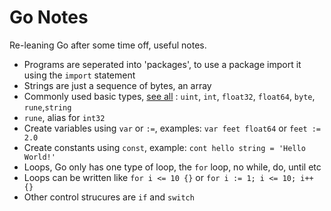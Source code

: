 # Go Notes

Re-leaning Go after some time off, useful notes.

* Programs are seperated into 'packages', to use a package import it using the `import` statement
* Strings are just a sequence of bytes, an array
* Commonly used basic types, [see all](http://www.golangbootcamp.com/book/types) : `uint`, `int`, `float32`, `float64`, `byte`, `rune`,`string`
* `rune`, alias for `int32`
* Create variables using `var` or `:=`, examples: `var feet float64` or `feet := 2.0`
* Create constants using `const`, example: `cont hello string = 'Hello World!'`
* Loops, Go only has one type of loop, the `for` loop,  no while, do, until etc
* Loops can be written like `for i <= 10 {}` or `for i := 1; i <= 10; i++ {}`
* Other control strucures are `if` and `switch`
